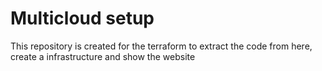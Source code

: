 # Multicloud setup

This repository is created for the terraform to extract the code from here, create a infrastructure and show the website
